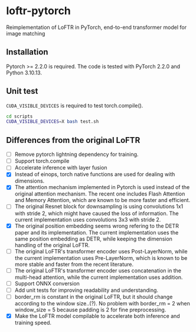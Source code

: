 # loftr-pytorch
Reimplementation of LoFTR in PyTorch, end-to-end transformer model for image matching

## Installation
Pytorch >= 2.2.0 is required. The code is tested with PyTorch 2.2.0 and Python 3.10.13.

## Unit test 
```CUDA_VISIBLE_DEVICES``` is required to test torch.compile().
```bash
cd scripts
CUDA_VISIBLE_DEVICES=X bash test.sh
```

## Differences from the original LoFTR
- [ ] Remove pytorch lightning dependency for training.
- [ ] Support torch.compile
- [ ] Accelerate inference with layer fusion
- [x] Instead of einops, torch native functions are used for dealing with dimensions.
- [x] The attention mechanism implemented in Pytorch is used instead of the original attention mechanism. The recent one includes Flash Attention and Memory Attention, which are known to be more faster and efficient.
- [ ] The original Resnet block for downsampling is using convolutions 1x1 with stride 2, which might have caused the loss of information. The current implementation uses convolutions 3x3 with stride 2.
- [x] The original position embedding seems wrong refering to the DETR paper and its implementation. The current implementation uses the same position embedding as DETR, while keeping the dimension handling of the original LoFTR.
- [ ] The original LoFTR's transformer encoder uses Post-LayerNorm, while the current implementation uses Pre-LayerNorm, which is known to be more stable and faster from the recent literature.
- [ ] The original LoFTR's transformer encoder uses concatenation in the multi-head attention, while the current implementation uses addition.
- [ ] Support ONNX conversion
- [ ] Add unit tests for improving readability and understanding.
- [ ] border_rm is constant in the original LoFTR, but it should change according to the window size..(?). No problem with border_rm = 2 when window_size = 5 because padding is 2 for fine preprocessing.
- [x] Make the LoFTR model compilable to accelerate both inference and training speed.
